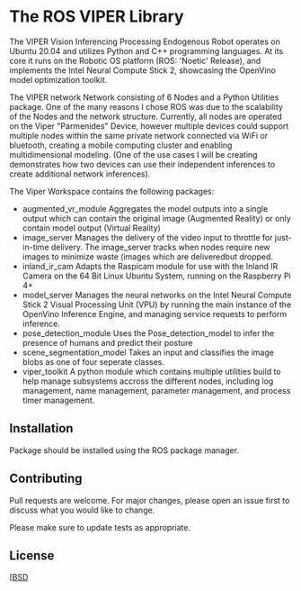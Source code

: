 # The ROS VIPER Library

The VIPER Vision Inferencing Processing Endogenous Robot operates on Ubuntu 20.04 and utilizes Python and C++ programming languages. At its core it runs on the Robotic OS platform (ROS: 'Noetic' Release), and implements the Intel Neural Compute Stick 2, showcasing the OpenVino model optimization toolkit. 

The VIPER network Network consisting of 6 Nodes and
a Python Utilities package. One of the many reasons I chose ROS was due to the scalability of the Nodes and the network structure. Currently, all nodes are operated on the Viper "Parmenides" Device, however multiple devices could support multiple nodes within the same private network connected via WiFi or bluetooth, creating a mobile computing cluster and enabling multidimensional modeling. (One of the use cases I will be creating demonstrates how two devices can use their independent inferences to create additional network inferences).

The Viper Workspace contains the following packages:

* augmented_vr_module Aggregates the model outputs into a single
    output which can contain the original image (Augmented Reality) or only contain model output (Virtual Reality)
* image_server Manages the delivery of the video input to throttle for just-in-time delivery. The image_server tracks when nodes require new images to minimize waste (images which are deliveredbut dropped.
* inland_ir_cam Adapts the Raspicam module for use with the Inland IR Camera on the 64 Bit Linux Ubuntu System, running on the Raspberry Pi 4+
* model_server Manages the neural networks on the Intel Neural Compute Stick 2 Visual Processing Unit (VPU) by running the main instance of the OpenVino Inference Engine, and managing service requests to perform inference.
* pose_detection_module Uses the Pose_detection_model to infer the presence of humans and predict their posture
* scene_segmentation_model Takes an input and classifies the image blobs as one of four seperate classes.
* viper_toolkit A python module which contains multiple utilities build to help manage subsystems accross the different nodes, including log management, name management, parameter management, and process timer management.



## Installation

Package should be installed using the ROS package manager.


## Contributing
Pull requests are welcome. For major changes, please open an issue first to discuss what you would like to change.

Please make sure to update tests as appropriate.

## License
[[BSD](https://github.com/AndrewDamico/viper/blob/main/LICENSE)
